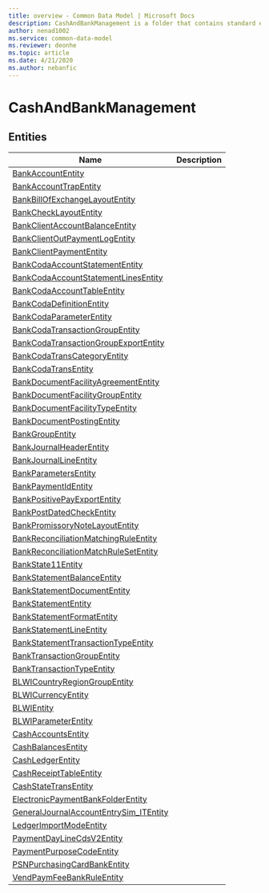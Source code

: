 ```yaml
---
title: overview - Common Data Model | Microsoft Docs
description: CashAndBankManagement is a folder that contains standard entities related to the Common Data Model.
author: nenad1002
ms.service: common-data-model
ms.reviewer: deonhe
ms.topic: article
ms.date: 4/21/2020
ms.author: nebanfic
---
```


# CashAndBankManagement


## Entities

|Name|Description|
|---|---|
|[BankAccountEntity](BankAccountEntity.md)||
|[BankAccountTrapEntity](BankAccountTrapEntity.md)||
|[BankBillOfExchangeLayoutEntity](BankBillOfExchangeLayoutEntity.md)||
|[BankCheckLayoutEntity](BankCheckLayoutEntity.md)||
|[BankClientAccountBalanceEntity](BankClientAccountBalanceEntity.md)||
|[BankClientOutPaymentLogEntity](BankClientOutPaymentLogEntity.md)||
|[BankClientPaymentEntity](BankClientPaymentEntity.md)||
|[BankCodaAccountStatementEntity](BankCodaAccountStatementEntity.md)||
|[BankCodaAccountStatementLinesEntity](BankCodaAccountStatementLinesEntity.md)||
|[BankCodaAccountTableEntity](BankCodaAccountTableEntity.md)||
|[BankCodaDefinitionEntity](BankCodaDefinitionEntity.md)||
|[BankCodaParameterEntity](BankCodaParameterEntity.md)||
|[BankCodaTransactionGroupEntity](BankCodaTransactionGroupEntity.md)||
|[BankCodaTransactionGroupExportEntity](BankCodaTransactionGroupExportEntity.md)||
|[BankCodaTransCategoryEntity](BankCodaTransCategoryEntity.md)||
|[BankCodaTransEntity](BankCodaTransEntity.md)||
|[BankDocumentFacilityAgreementEntity](BankDocumentFacilityAgreementEntity.md)||
|[BankDocumentFacilityGroupEntity](BankDocumentFacilityGroupEntity.md)||
|[BankDocumentFacilityTypeEntity](BankDocumentFacilityTypeEntity.md)||
|[BankDocumentPostingEntity](BankDocumentPostingEntity.md)||
|[BankGroupEntity](BankGroupEntity.md)||
|[BankJournalHeaderEntity](BankJournalHeaderEntity.md)||
|[BankJournalLineEntity](BankJournalLineEntity.md)||
|[BankParametersEntity](BankParametersEntity.md)||
|[BankPaymentIdEntity](BankPaymentIdEntity.md)||
|[BankPositivePayExportEntity](BankPositivePayExportEntity.md)||
|[BankPostDatedCheckEntity](BankPostDatedCheckEntity.md)||
|[BankPromissoryNoteLayoutEntity](BankPromissoryNoteLayoutEntity.md)||
|[BankReconciliationMatchingRuleEntity](BankReconciliationMatchingRuleEntity.md)||
|[BankReconciliationMatchRuleSetEntity](BankReconciliationMatchRuleSetEntity.md)||
|[BankState11Entity](BankState11Entity.md)||
|[BankStatementBalanceEntity](BankStatementBalanceEntity.md)||
|[BankStatementDocumentEntity](BankStatementDocumentEntity.md)||
|[BankStatementEntity](BankStatementEntity.md)||
|[BankStatementFormatEntity](BankStatementFormatEntity.md)||
|[BankStatementLineEntity](BankStatementLineEntity.md)||
|[BankStatementTransactionTypeEntity](BankStatementTransactionTypeEntity.md)||
|[BankTransactionGroupEntity](BankTransactionGroupEntity.md)||
|[BankTransactionTypeEntity](BankTransactionTypeEntity.md)||
|[BLWICountryRegionGroupEntity](BLWICountryRegionGroupEntity.md)||
|[BLWICurrencyEntity](BLWICurrencyEntity.md)||
|[BLWIEntity](BLWIEntity.md)||
|[BLWIParameterEntity](BLWIParameterEntity.md)||
|[CashAccountsEntity](CashAccountsEntity.md)||
|[CashBalancesEntity](CashBalancesEntity.md)||
|[CashLedgerEntity](CashLedgerEntity.md)||
|[CashReceiptTableEntity](CashReceiptTableEntity.md)||
|[CashStateTransEntity](CashStateTransEntity.md)||
|[ElectronicPaymentBankFolderEntity](ElectronicPaymentBankFolderEntity.md)||
|[GeneralJournalAccountEntrySim_ITEntity](GeneralJournalAccountEntrySim_ITEntity.md)||
|[LedgerImportModeEntity](LedgerImportModeEntity.md)||
|[PaymentDayLineCdsV2Entity](PaymentDayLineCdsV2Entity.md)||
|[PaymentPurposeCodeEntity](PaymentPurposeCodeEntity.md)||
|[PSNPurchasingCardBankEntity](PSNPurchasingCardBankEntity.md)||
|[VendPaymFeeBankRuleEntity](VendPaymFeeBankRuleEntity.md)||
